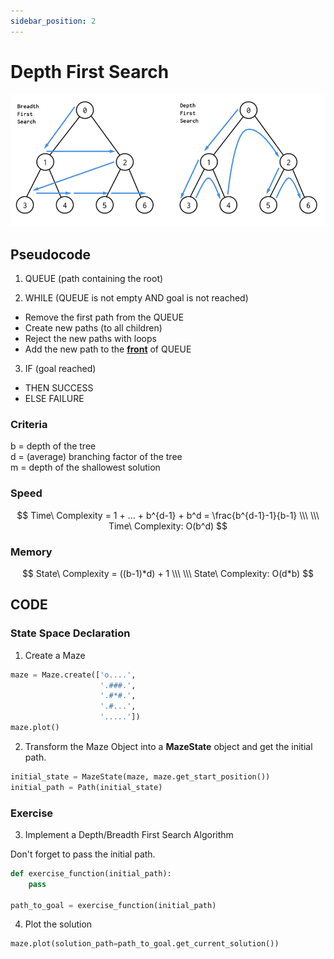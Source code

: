 ```yaml
---
sidebar_position: 2
---
```


# Depth First Search

![image](/img/intro-to-ai/dfs_bfs.webp "dfs vs bfs")

## Pseudocode

1) QUEUE (path containing the root)

2) WHILE (QUEUE is not empty AND goal is not reached)

- Remove the first path from the QUEUE
- Create new paths (to all children)
- Reject the new paths with loops
- Add the new path to the **<u>front</u>** of QUEUE

3) IF (goal reached)

- THEN SUCCESS
- ELSE FAILURE

### Criteria

b = depth of the tree <br />
d = (average) branching factor of the tree <br />
m = depth of the shallowest solution <br />

### Speed

$$
Time\ Complexity = 1 + ... + b^{d-1} + b^d = \frac{b^{d-1}-1}{b-1}
\\\ \\\
Time\ Complexity: O(b^d)
$$

### Memory

$$
State\ Complexity = ((b-1)*d) + 1
\\\ \\\
State\ Complexity: O(d*b)
$$


## CODE

### State Space Declaration

1. Create a Maze
```python
maze = Maze.create(['o....',
                    '.###.',
                    '.#*#.',
                    '.#...',
                    '.....'])
maze.plot()
```

2. Transform the Maze Object into a **MazeState** object and get the initial path.

```python
initial_state = MazeState(maze, maze.get_start_position())
initial_path = Path(initial_state)
```

### Exercise

3. Implement a Depth/Breadth First Search Algorithm

Don't forget to pass the initial path.

```python
def exercise_function(initial_path):
    pass

path_to_goal = exercise_function(initial_path)
```

4. Plot the solution

```python
maze.plot(solution_path=path_to_goal.get_current_solution())
```
